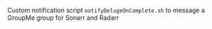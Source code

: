 Custom notification script `notifyDelugeOnComplete.sh` to message a GroupMe group for Sonarr and Radarr